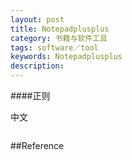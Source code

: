 ```yaml
---
layout: post
title: Notepadplusplus
category: 书籍与软件工具
tags: software／tool
keywords: Notepadplusplus
description: 
---
```



####正则

中文

```
```


##Reference
